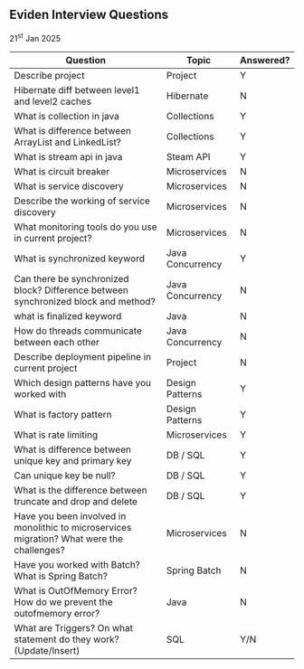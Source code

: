 ## Eviden Interview Questions
21<sup>st</sup> Jan 2025

| Question | Topic | Answered? |
|----------|-------|-----------|
| Describe project | Project | Y |
| Hibernate diff between level1 and level2 caches| Hibernate | N |
| What is collection in java | Collections | Y |
| What is difference between ArrayList and LinkedList? | Collections | Y |
| What is stream api in java | Steam API | Y |
| What is circuit breaker | Microservices | N |
| What is service discovery | Microservices | N |
| Describe the working of service discovery | Microservices | N |
| What monitoring tools do you use in current project? | Microservices | N |
| What is synchronized keyword | Java Concurrency | Y |
| Can there be synchronized block? Difference between synchronized block and method? | Java Concurrency | N |
|what is finalized keyword| Java |N|
| How do threads communicate between each other | Java Concurrency | N|
| Describe deployment pipeline in current project | Project | N |
| Which design patterns have you worked with | Design Patterns | Y |
| What is factory pattern | Design Patterns | Y |
| What is rate limiting | Microservices | Y |
| What is difference between unique key and primary key | DB / SQL | Y |
| Can unique key be null? | DB / SQL | Y |
| What is the difference between truncate and drop and delete | DB / SQL | Y |
| Have you been involved in monolithic to microservices migration? What were the challenges? | Microservices | N |
| Have you worked with Batch? What is Spring Batch? | Spring Batch | N |
| What is OutOfMemory Error? How do we prevent the outofmemory error? | Java | N |
| What are Triggers? On what statement do they work? (Update/Insert) | SQL | Y/N |